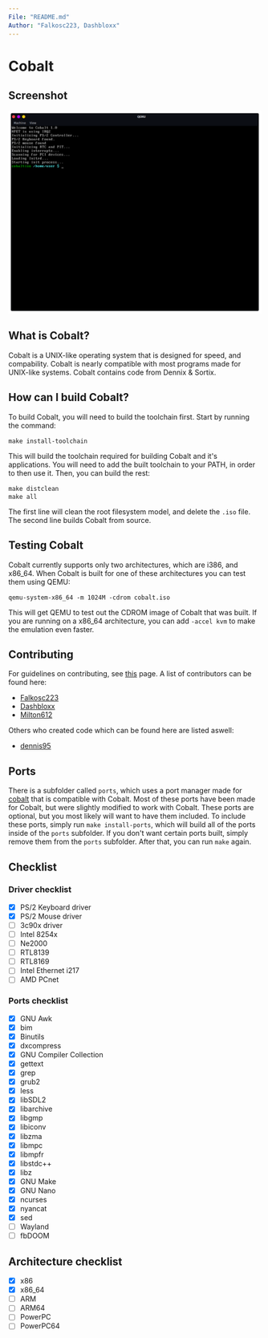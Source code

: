 ```yaml
---
File: "README.md"
Author: "Falkosc223, Dashbloxx"
---
```

# Cobalt
## Screenshot
![image](.assets/Screenshot_20230318_152920.png)
## What is Cobalt?
Cobalt is a UNIX-like operating system that is designed for speed, and compability. Cobalt is nearly compatible with most programs made for UNIX-like systems. Cobalt contains code from Dennix & Sortix.
## How can I build Cobalt?
To build Cobalt, you will need to build the toolchain first. Start by running the command:
```
make install-toolchain
```
This will build the toolchain required for building Cobalt and it's applications. You will need to add the built toolchain to your PATH, in order to then use it. Then, you can build the rest:
```
make distclean
make all
```
The first line will clean the root filesystem model, and delete the `.iso` file. The second line builds Cobalt from source.
## Testing Cobalt
Cobalt currently supports only two architectures, which are i386, and x86_64. When Cobalt is built for one of these architectures you can test them using QEMU:
```
qemu-system-x86_64 -m 1024M -cdrom cobalt.iso
```
This will get QEMU to test out the CDROM image of Cobalt that was built. If you are running on a x86_64 architecture, you can add `-accel kvm` to make the emulation even faster.
## Contributing
For guidelines on contributing, see [this](CONTRIBUTING.md) page. A list of contributors can be found here:
* [Falkosc223](https://github.com/orgs/syscobalt/people/Falkosc223)
* [Dashbloxx](https://github.com/orgs/syscobalt/people/Dashbloxx)
* [Milton612](https://github.com/orgs/syscobalt/people/Milton612)

Others who created code which can be found here are listed aswell:
* [dennis95](https://github.com/dennis95)
## Ports
There is a subfolder called `ports`, which uses a port manager made for [cobalt](https://github.com/dennis95/cobalt) that is compatible with Cobalt. Most of these ports have been made for Cobalt, but were slightly modified to work with Cobalt.
These ports are optional, but you most likely will want to have them included. To include these ports, simply run `make install-ports`, which will build all of the ports inside of the `ports` subfolder. If you don't want certain ports built, simply remove them from the `ports` subfolder. After that, you can run `make` again.
## Checklist
### Driver checklist
- [X] PS/2 Keyboard driver
- [X] PS/2 Mouse driver
- [ ] 3c90x driver
- [ ] Intel 8254x
- [ ] Ne2000
- [ ] RTL8139
- [ ] RTL8169
- [ ] Intel Ethernet i217
- [ ] AMD PCnet
### Ports checklist
- [X] GNU Awk
- [X] bim
- [X] Binutils
- [X] dxcompress
- [X] GNU Compiler Collection
- [X] gettext
- [X] grep
- [X] grub2
- [X] less
- [X] libSDL2
- [X] libarchive
- [X] libgmp
- [X] libiconv
- [X] libzma
- [X] libmpc
- [X] libmpfr
- [X] libstdc++
- [X] libz
- [X] GNU Make
- [X] GNU Nano
- [X] ncurses
- [X] nyancat
- [X] sed
- [ ] Wayland
- [ ] fbDOOM
## Architecture checklist
- [X] x86
- [X] x86_64
- [ ] ARM
- [ ] ARM64
- [ ] PowerPC
- [ ] PowerPC64
